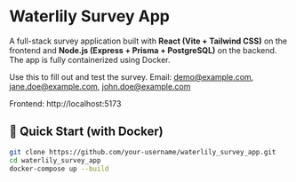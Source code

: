 # Waterlily Survey App

A full-stack survey application built with **React (Vite + Tailwind CSS)** on the frontend and **Node.js (Express + Prisma + PostgreSQL)** on the backend. The app is fully containerized using Docker.

Use this to fill out and test the survey.
Email: demo@example.com, jane.doe@example.com, john.doe@example.com

Frontend: http://localhost:5173

## 🚀 Quick Start (with Docker)
```bash
git clone https://github.com/your-username/waterlily_survey_app.git
cd waterlily_survey_app
docker-compose up --build


